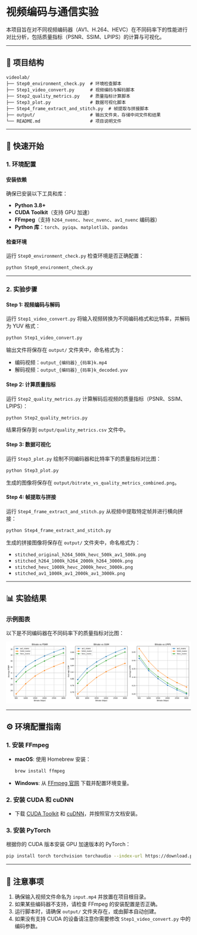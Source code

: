 # 视频编码与通信实验

本项目旨在对不同视频编码器（AV1、H.264、HEVC）在不同码率下的性能进行对比分析，包括质量指标（PSNR、SSIM、LPIPS）的计算与可视化。

---

## 📁 项目结构

```
videolab/
├── Step0_environment_check.py  # 环境检查脚本
├── Step1_video_convert.py      # 视频编码与解码脚本
├── Step2_quality_metrics.py    # 质量指标计算脚本
├── Step3_plot.py               # 数据可视化脚本
├── Step4_frame_extract_and_stitch.py  # 帧提取与拼接脚本
├── output/                     # 输出文件夹，存储中间文件和结果
└── README.md                   # 项目说明文件
```

---

## 🚀 快速开始

### 1. 环境配置

#### 安装依赖
确保已安装以下工具和库：
- **Python 3.8+**
- **CUDA Toolkit**（支持 GPU 加速）
- **FFmpeg**（支持 `h264_nvenc`、`hevc_nvenc`、`av1_nvenc` 编码器）
- **Python 库**：`torch`、`pyiqa`、`matplotlib`、`pandas`

#### 检查环境
运行 `Step0_environment_check.py` 检查环境是否正确配置：
```bash
python Step0_environment_check.py
```

---

### 2. 实验步骤

#### Step 1: 视频编码与解码
运行 `Step1_video_convert.py` 将输入视频转换为不同编码格式和比特率，并解码为 YUV 格式：
```bash
python Step1_video_convert.py
```

输出文件将保存在 `output/` 文件夹中，命名格式为：
- 编码视频：`output_{编码器}_{码率}k.mp4`
- 解码视频：`output_{编码器}_{码率}k_decoded.yuv`

#### Step 2: 计算质量指标
运行 `Step2_quality_metrics.py` 计算解码后视频的质量指标（PSNR、SSIM、LPIPS）：
```bash
python Step2_quality_metrics.py
```

结果将保存到 `output/quality_metrics.csv` 文件中。

#### Step 3: 数据可视化
运行 `Step3_plot.py` 绘制不同编码器和比特率下的质量指标对比图：
```bash
python Step3_plot.py
```

生成的图像将保存在 `output/bitrate_vs_quality_metrics_combined.png`。

#### Step 4: 帧提取与拼接
运行 `Step4_frame_extract_and_stitch.py` 从视频中提取特定帧并进行横向拼接：
```bash
python Step4_frame_extract_and_stitch.py
```

生成的拼接图像将保存在 `output/` 文件夹中，命名格式为：
- `stitched_original_h264_500k_hevc_500k_av1_500k.png`
- `stitched_h264_1000k_h264_2000k_h264_3000k.png`
- `stitched_hevc_1000k_hevc_2000k_hevc_3000k.png`
- `stitched_av1_1000k_av1_2000k_av1_3000k.png`

---

## 📊 实验结果

### 示例图表
以下是不同编码器在不同码率下的质量指标对比图：

![质量指标对比图](output/bitrate_vs_quality_metrics_combined.png)

---

## ⚙️ 环境配置指南

### 1. 安装 FFmpeg
- **macOS**: 使用 Homebrew 安装：
  ```bash
  brew install ffmpeg
  ```
- **Windows**: 从 [FFmpeg 官网](https://ffmpeg.org) 下载并配置环境变量。

### 2. 安装 CUDA 和 cuDNN
- 下载 [CUDA Toolkit](https://developer.nvidia.com/cuda-downloads) 和 [cuDNN](https://developer.nvidia.com/cudnn)，并按照官方文档安装。

### 3. 安装 PyTorch
根据你的 CUDA 版本安装 GPU 加速版本的 PyTorch：
```bash
pip install torch torchvision torchaudio --index-url https://download.pytorch.org/whl/cu118
```

---

## 📌 注意事项

1. 确保输入视频文件命名为 `input.mp4` 并放置在项目根目录。
2. 如果某些编码器不支持，请检查 FFmpeg 的安装配置是否正确。
3. 运行脚本时，请确保 `output/` 文件夹存在，或由脚本自动创建。
4. 如果没有支持 CUDA 的设备请注意你需要修改 `Step1_video_convert.py` 中的编码参数。



